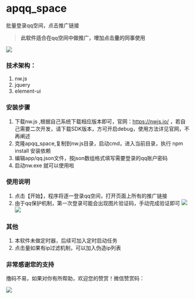 # apqq_space
批量登录qq空间，点击推广链接

> **此软件适合在qq空间中做推广，增加点击量的同事使用**

![](https://raw.githubusercontent.com/wiki/inmyjs/apqq_space/images/1.png)

### 技术架构：
1. nw.js
2. jquery
3. element-ui

### 安装步骤
1. 下载nw.js ,根据自己系统下载相应版本即可，官网：https://nwjs.io/ ，若自己需要二次开发，请下载SDK版本，方可开启debug，使用方法详见官网，不再阐述
2. 克隆apqq_space,复制到nw.js目录，启动cmd，进入当前目录，执行 npm install 安装依赖
3. 编辑app/qq.json文件，按json数组格式填写需要登录的qq账户密码
4. 启动nw.exe 就可以使用啦

### 使用说明
1. 点击【开始】，程序将逐一登录qq空间，打开页面上所有的推广链接
2. 由于qq保护机制，第一次登录可能会出现图片验证码，手动完成验证即可
![](https://raw.githubusercontent.com/wiki/inmyjs/apqq_space/images/2.png)
![](https://raw.githubusercontent.com/wiki/inmyjs/apqq_space/images/3.png)

### 其他
1. 本软件未做定时器，后续可加入定时启动任务
2. 点击量如果有ip过滤机制，可以加入伪造ip列表

### 非常感谢您的支持
撸码不易，如果对你有所帮助，欢迎您的赞赏！微信赞赏码：

![](https://raw.githubusercontent.com/wiki/inmyjs/asweb/images/20180831154543.jpg)
